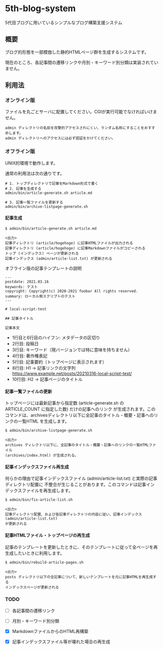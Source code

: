 # 5th-blog-system

5代目ブログに用いているシンプルなブログ構築支援システム

## 概要

ブログ的形態を一部模倣した静的HTMLページ群を生成するシステムです。

現在のところ、各記事間の遷移リンクや月別・キーワード別分類は実装されていません。

## 利用法

### オンライン版

ファイルを丸ごとサーバに配置してください。CGIが実行可能でなければいけません。

    admin ディレクトリの名前を攻撃的アクセスされにくい、ランダム名称にすることをおすすめします。
    admin ディレクトリへのアクセスには必ず認証をかけてください。

### オフライン版

UNIX的環境で動作します。

通常の利用法は次の通りです。

    # 1. トップディレクトリで記事をMarkdown形式で書く
    # 2. 記事を生成する
    admin/bin/article-generate.sh article.md

    # 3. 記事一覧ファイルを更新する
    admin/bin/archive-listpage-generate.sh

#### 記事生成

    $ admin/bin/article-generate.sh article.md
    
    <出力>
    記事ディレクトリ (article/hogehoge) に記事HTMLファイルが出力される
    記事ディレクトリ (article/hogehoge) に記事Markdownファイルがコピーされる
    トップ (インデックス) ページが更新される
    記事インデックス (admin/article-list.txt) が更新される

オフライン版の記事テンプレートの説明

    ---
    postdate: 2021.03.16
    keywords: テスト
    copyright: Copyright(c) 2020-2021 foobar All rights reserved.
    summary: ローカル側スクリプトのテスト
    ---
    
    # local-script-test
    
    ## 記事タイトル
    
    記事本文

- 1行目と6行目のハイフン: メタデータの区切り
- 2行目: 投稿日
- 3行目: キーワード（現バージョンでは特に意味を持ちません）
- 4行目: 著作権表記
- 5行目: 記事要約（トップページに表示されます）
- 8行目: H1 -> 記事リンクの文字列 https://www.example.net/posts/20210316-local-script-test/
- 10行目: H2 -> 記事ページのタイトル

#### 記事一覧ファイルの更新

トップページには最新記事から指定数 (article-generate.sh の ARTICLE_COUNT に指定した数) だけの記事へのリンク
が生成されます。このコマンドは、archivesディレクトリ以下に全記事のタイトル・概要・記事へのリンクの一覧HTML
を生成します。

    $ admin/bin/archive-listpage-generate.sh

    <出力>
    archives ディレクトリ以下に、全記事のタイトル・概要・記事へのリンクの一覧HTMLファイル
    (archives/index.html) が生成される。

#### 記事インデックスファイル再生成

何らかの理由で記事インデックスファイル (admin/article-list.txt) と実際の記事ディレクトリ配置に
不整合が生じることがあります。このコマンドは記事インデックスファイルを再生成します。

    $ admin/bin/fix-article-list.sh

    <出力>
    記事ディレクトリ配置、および各記事ディレクトリの内容に従い、記事インデックス (admin/article-list.txt)
    が更新される

#### 記事HTMLファイル・トップページの再生成

記事のテンプレートを更新したときに、そのテンプレートに従って全ページを再生成したいときに利用します。

    $ admin/bin/rebuild-article-pages.sh

    <出力>
    posts ディレクトリ以下の全記事について、新しいテンプレートを元に記事HTMLを再生成する
    インデックスページが更新される

### TODO

- [ ] 各記事間の遷移リンク
- [ ] 月別・キーワード別分類
- [x] MarkdownファイルからのHTML再構築
- [x] 記事インデックスファイル等が壊れた場合の再生成

